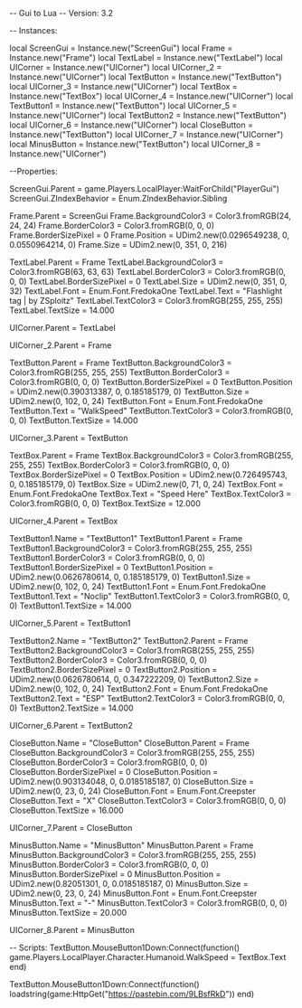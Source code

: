 -- Gui to Lua
-- Version: 3.2

-- Instances:

local ScreenGui = Instance.new("ScreenGui")
local Frame = Instance.new("Frame")
local TextLabel = Instance.new("TextLabel")
local UICorner = Instance.new("UICorner")
local UICorner_2 = Instance.new("UICorner")
local TextButton = Instance.new("TextButton")
local UICorner_3 = Instance.new("UICorner")
local TextBox = Instance.new("TextBox")
local UICorner_4 = Instance.new("UICorner")
local TextButton1 = Instance.new("TextButton")
local UICorner_5 = Instance.new("UICorner")
local TextButton2 = Instance.new("TextButton")
local UICorner_6 = Instance.new("UICorner")
local CloseButton = Instance.new("TextButton")
local UICorner_7 = Instance.new("UICorner")
local MinusButton = Instance.new("TextButton")
local UICorner_8 = Instance.new("UICorner")

--Properties:

ScreenGui.Parent = game.Players.LocalPlayer:WaitForChild("PlayerGui")
ScreenGui.ZIndexBehavior = Enum.ZIndexBehavior.Sibling

Frame.Parent = ScreenGui
Frame.BackgroundColor3 = Color3.fromRGB(24, 24, 24)
Frame.BorderColor3 = Color3.fromRGB(0, 0, 0)
Frame.BorderSizePixel = 0
Frame.Position = UDim2.new(0.0296549238, 0, 0.0550964214, 0)
Frame.Size = UDim2.new(0, 351, 0, 216)

TextLabel.Parent = Frame
TextLabel.BackgroundColor3 = Color3.fromRGB(63, 63, 63)
TextLabel.BorderColor3 = Color3.fromRGB(0, 0, 0)
TextLabel.BorderSizePixel = 0
TextLabel.Size = UDim2.new(0, 351, 0, 32)
TextLabel.Font = Enum.Font.FredokaOne
TextLabel.Text = "Flashlight tag | by ZSploitz"
TextLabel.TextColor3 = Color3.fromRGB(255, 255, 255)
TextLabel.TextSize = 14.000

UICorner.Parent = TextLabel

UICorner_2.Parent = Frame

TextButton.Parent = Frame
TextButton.BackgroundColor3 = Color3.fromRGB(255, 255, 255)
TextButton.BorderColor3 = Color3.fromRGB(0, 0, 0)
TextButton.BorderSizePixel = 0
TextButton.Position = UDim2.new(0.390313387, 0, 0.185185179, 0)
TextButton.Size = UDim2.new(0, 102, 0, 24)
TextButton.Font = Enum.Font.FredokaOne
TextButton.Text = "WalkSpeed"
TextButton.TextColor3 = Color3.fromRGB(0, 0, 0)
TextButton.TextSize = 14.000

UICorner_3.Parent = TextButton

TextBox.Parent = Frame
TextBox.BackgroundColor3 = Color3.fromRGB(255, 255, 255)
TextBox.BorderColor3 = Color3.fromRGB(0, 0, 0)
TextBox.BorderSizePixel = 0
TextBox.Position = UDim2.new(0.726495743, 0, 0.185185179, 0)
TextBox.Size = UDim2.new(0, 71, 0, 24)
TextBox.Font = Enum.Font.FredokaOne
TextBox.Text = "Speed Here"
TextBox.TextColor3 = Color3.fromRGB(0, 0, 0)
TextBox.TextSize = 12.000

UICorner_4.Parent = TextBox

TextButton1.Name = "TextButton1"
TextButton1.Parent = Frame
TextButton1.BackgroundColor3 = Color3.fromRGB(255, 255, 255)
TextButton1.BorderColor3 = Color3.fromRGB(0, 0, 0)
TextButton1.BorderSizePixel = 0
TextButton1.Position = UDim2.new(0.0626780614, 0, 0.185185179, 0)
TextButton1.Size = UDim2.new(0, 102, 0, 24)
TextButton1.Font = Enum.Font.FredokaOne
TextButton1.Text = "Noclip"
TextButton1.TextColor3 = Color3.fromRGB(0, 0, 0)
TextButton1.TextSize = 14.000

UICorner_5.Parent = TextButton1

TextButton2.Name = "TextButton2"
TextButton2.Parent = Frame
TextButton2.BackgroundColor3 = Color3.fromRGB(255, 255, 255)
TextButton2.BorderColor3 = Color3.fromRGB(0, 0, 0)
TextButton2.BorderSizePixel = 0
TextButton2.Position = UDim2.new(0.0626780614, 0, 0.347222209, 0)
TextButton2.Size = UDim2.new(0, 102, 0, 24)
TextButton2.Font = Enum.Font.FredokaOne
TextButton2.Text = "ESP"
TextButton2.TextColor3 = Color3.fromRGB(0, 0, 0)
TextButton2.TextSize = 14.000

UICorner_6.Parent = TextButton2

CloseButton.Name = "CloseButton"
CloseButton.Parent = Frame
CloseButton.BackgroundColor3 = Color3.fromRGB(255, 255, 255)
CloseButton.BorderColor3 = Color3.fromRGB(0, 0, 0)
CloseButton.BorderSizePixel = 0
CloseButton.Position = UDim2.new(0.903134048, 0, 0.0185185187, 0)
CloseButton.Size = UDim2.new(0, 23, 0, 24)
CloseButton.Font = Enum.Font.Creepster
CloseButton.Text = "X"
CloseButton.TextColor3 = Color3.fromRGB(0, 0, 0)
CloseButton.TextSize = 16.000

UICorner_7.Parent = CloseButton

MinusButton.Name = "MinusButton"
MinusButton.Parent = Frame
MinusButton.BackgroundColor3 = Color3.fromRGB(255, 255, 255)
MinusButton.BorderColor3 = Color3.fromRGB(0, 0, 0)
MinusButton.BorderSizePixel = 0
MinusButton.Position = UDim2.new(0.82051301, 0, 0.0185185187, 0)
MinusButton.Size = UDim2.new(0, 23, 0, 24)
MinusButton.Font = Enum.Font.Creepster
MinusButton.Text = "-"
MinusButton.TextColor3 = Color3.fromRGB(0, 0, 0)
MinusButton.TextSize = 20.000

UICorner_8.Parent = MinusButton

-- Scripts:
TextButton.MouseButton1Down:Connect(function()
	game.Players.LocalPlayer.Character.Humanoid.WalkSpeed = TextBox.Text
end)

TextButton.MouseButton1Down:Connect(function()
	loadstring(game:HttpGet("https://pastebin.com/9LBsfRkD"))
end)

